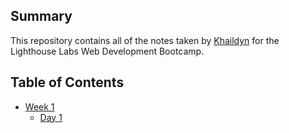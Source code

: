 ## Summary 

This repository contains all of the notes taken by [Khaildyn](https://github.com/makhaildynchan) for the Lighthouse Labs Web Development Bootcamp.

## Table of Contents
* [Week 1](/Week_1)
  * [Day 1](/Week_1/Day_1)

